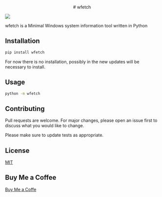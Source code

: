 <p align="center">
# wfetch

![](https://repository-images.githubusercontent.com/428005882/dfae335c-e8e6-4af0-9360-5a15b6e86978)

wfetch is a Minimal Windows system information tool written in Python 

## Installation
```bash
pip install wfetch
```
For now there is no installation, possibly in the new updates will be necessary to install.
## Usage
```bash
python -m wfetch
```
## Contributing
Pull requests are welcome. For major changes, please open an issue first to discuss what you would like to change.

Please make sure to update tests as appropriate.

## License
[MIT](https://choosealicense.com/licenses/mit/)

## Buy Me a Coffee
[Buy Me a Coffe](https://www.buymeacoffee.com/zjairo)
</p>
